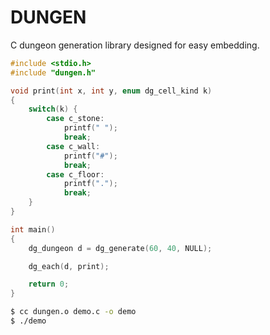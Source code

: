 # DUNGEN

C dungeon generation library designed for easy embedding.

``` c
#include <stdio.h>
#include "dungen.h"

void print(int x, int y, enum dg_cell_kind k)
{
    switch(k) {
        case c_stone:
            printf(" ");
            break;
        case c_wall:
            printf("#");
            break;
        case c_floor:
            printf(".");
            break;
    }
}

int main()
{
    dg_dungeon d = dg_generate(60, 40, NULL);

    dg_each(d, print);

    return 0;
}
```

``` sh
$ cc dungen.o demo.c -o demo
$ ./demo
```
